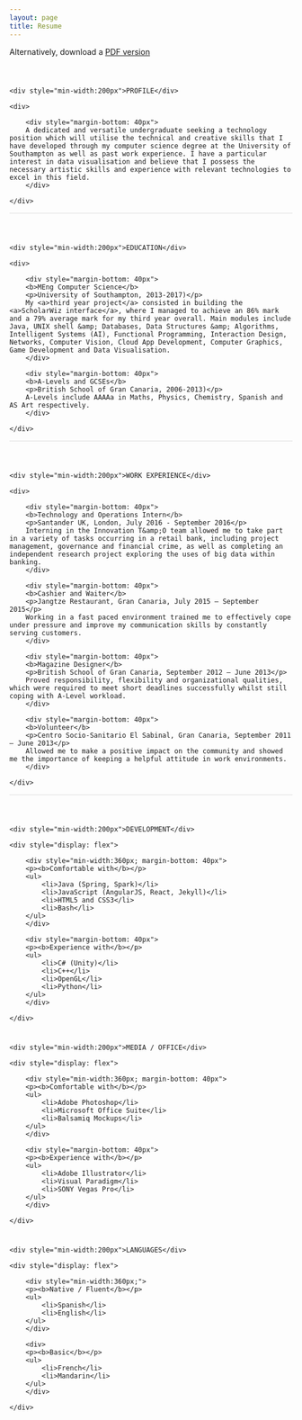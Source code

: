 ```yaml
---
layout: page
title: Resume
---
```


Alternatively, download a <a href="{{ site.baseurl }}public/resources/curriculum.pdf">PDF version</a>

<div style="display: flex; margin-top: 40px; margin-bottom: 10px;
	border-width: 1px;
   	border-bottom-color: #dddddd;
   	border-bottom-style: solid;">

	<div style="min-width:200px">PROFILE</div>

	<div>

		<div style="margin-bottom: 40px">
		A dedicated and versatile undergraduate seeking a technology position which will utilise the technical and creative skills that I have developed through my computer science degree at the University of Southampton as well as past work experience. I have a particular interest in data visualisation and believe that I possess the necessary artistic skills and experience with relevant technologies to excel in this field.
		</div>

	</div>

</div>

<div style="display: flex; margin-top: 40px; margin-bottom: 10px;
	border-width: 1px;
   	border-bottom-color: #dddddd;
   	border-bottom-style: solid;">

	<div style="min-width:200px">EDUCATION</div>

	<div>

		<div style="margin-bottom: 40px">
		<b>MEng Computer Science</b>
		<p>University of Southampton, 2013-2017)</p>
		My <a>third year project</a> consisted in building the <a>ScholarWiz interface</a>, where I managed to achieve an 86% mark and a 79% average mark for my third year overall. Main modules include Java, UNIX shell &amp; Databases, Data Structures &amp; Algorithms, Intelligent Systems (AI), Functional Programming, Interaction Design, Networks, Computer Vision, Cloud App Development, Computer Graphics, Game Development and Data Visualisation.
		</div>

		<div style="margin-bottom: 40px">
		<b>A-Levels and GCSEs</b>
		<p>British School of Gran Canaria, 2006-2013)</p>
        A-Levels include AAAAa in Maths, Physics, Chemistry, Spanish and AS Art respectively.
		</div>

	</div>

</div>

<div style="display: flex; margin-top: 40px; margin-bottom: 10px;
	border-width: 1px;
   	border-bottom-color: #dddddd;
   	border-bottom-style: solid;">

	<div style="min-width:200px">WORK EXPERIENCE</div>

	<div>

		<div style="margin-bottom: 40px">
		<b>Technology and Operations Intern</b>
		<p>Santander UK, London, July 2016 - September 2016</p>
		Interning in the Innovation T&amp;O team allowed me to take part in a variety of tasks occurring in a retail bank, including project management, governance and financial crime, as well as completing an independent research project exploring the uses of big data within banking.
		</div>

		<div style="margin-bottom: 40px">
		<b>Cashier and Waiter</b>
		<p>Jangtze Restaurant, Gran Canaria, July 2015 – September 2015</p>
		Working in a fast paced environment trained me to effectively cope under pressure and improve my communication skills by constantly serving customers.
		</div>
        
        <div style="margin-bottom: 40px">
		<b>Magazine Designer</b>
		<p>British School of Gran Canaria, September 2012 – June 2013</p>
		Proved responsibility, flexibility and organizational qualities, which were required to meet short deadlines successfully whilst still coping with A-Level workload.
		</div>
        
        <div style="margin-bottom: 40px">
		<b>Volunteer</b>
		<p>Centro Socio-Sanitario El Sabinal, Gran Canaria, September 2011 – June 2013</p>
		Allowed me to make a positive impact on the community and showed me the importance of keeping a helpful attitude in work environments.
		</div>

	</div>

</div>

<div style="display: flex; margin-top: 40px; margin-bottom: 10px;">

	<div style="min-width:200px">DEVELOPMENT</div>

	<div style="display: flex">

		<div style="min-width:360px; margin-bottom: 40px">
		<p><b>Comfortable with</b></p>
		<ul>
			<li>Java (Spring, Spark)</li>
			<li>JavaScript (AngularJS, React, Jekyll)</li>
			<li>HTML5 and CSS3</li>
			<li>Bash</li>
		</ul>
		</div>

		<div style="margin-bottom: 40px">
		<p><b>Experience with</b></p>
		<ul>
			<li>C# (Unity)</li>
			<li>C++</li>
			<li>OpenGL</li>
			<li>Python</li>
		</ul>
		</div>

	</div>

</div>

<div style="display: flex; margin-bottom: 10px;">

	<div style="min-width:200px">MEDIA / OFFICE</div>

	<div style="display: flex">

		<div style="min-width:360px; margin-bottom: 40px">
		<p><b>Comfortable with</b></p>
		<ul>
			<li>Adobe Photoshop</li>
			<li>Microsoft Office Suite</li>
			<li>Balsamiq Mockups</li>
		</ul>
		</div>

		<div style="margin-bottom: 40px">
		<p><b>Experience with</b></p>
		<ul>
			<li>Adobe Illustrator</li>
			<li>Visual Paradigm</li>
			<li>SONY Vegas Pro</li>
		</ul>
		</div>

	</div>

</div>

<div style="display: flex; margin-bottom: 10px;">

	<div style="min-width:200px">LANGUAGES</div>

	<div style="display: flex">

		<div style="min-width:360px;">
		<p><b>Native / Fluent</b></p>
		<ul>
			<li>Spanish</li>
			<li>English</li>
		</ul>
		</div>

		<div>
		<p><b>Basic</b></p>
		<ul>
			<li>French</li>
			<li>Mandarin</li>
		</ul>
		</div>

	</div>

</div>